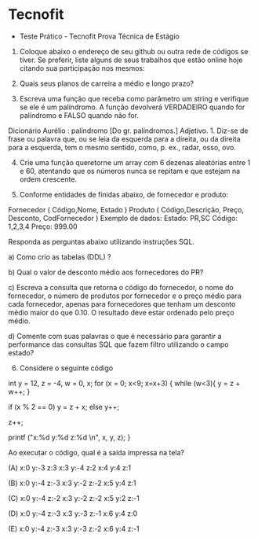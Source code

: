 # Tecnofit
- Teste Prático - Tecnofit
Prova Técnica de Estágio

1. Coloque abaixo o endereço de seu github ou outra rede de códigos se tiver. Se preferir, liste alguns de seus trabalhos que estão online hoje citando sua participação nos mesmos:


2. Quais seus planos de carreira a médio e longo prazo?

3. Escreva uma função que receba como parâmetro um string e verifique se ele é um palíndromo. A função devolverá VERDADEIRO quando for palíndromo e FALSO quando não for.

Dicionário Aurélio : palíndromo [Do gr. palíndromos.] Adjetivo. 1. Diz-se de frase ou palavra que, ou se leia da esquerda para a direita, ou da direita para a esquerda, tem o mesmo sentido, como, p. ex., radar, osso, ovo.

4. Crie uma função queretorne um array com 6 dezenas aleatórias entre 1 e 60, atentando que os números nunca se repitam e que estejam na ordem crescente.

5. Conforme entidades de
finidas abaixo, de fornecedor e produto:

Fornecedor ( Código,Nome, Estado )
Produto ( Código,Descrição, Preço, Desconto, CodFornecedor )
Exemplo de dados: Estado: PR,SC Código: 1,2,3,4 Preço: 999.00

Responda as perguntas abaixo utilizando instruções SQL.


a) Como crio as tabelas (DDL) ? 


b) Qual o valor de desconto médio aos fornecedores do PR? 


c) Escreva a consulta que retorna o código do fornecedor, o nome do fornecedor, o número de produtos por fornecedor e o preço médio para cada fornecedor, apenas para fornecedores que tenham um desconto médio maior do que 0.10. O resultado deve estar ordenado pelo preço médio.


d) Comente com suas palavras o que é necessário para garantir a performance das consultas SQL que fazem filtro utilizando o campo estado?

6. Considere o seguinte código

int y = 12, z = -4, w = 0, x;
for (x = 0; x<9; x=x+3)
{
 while (w<3){
    y = z + w++;
 }

 if (x % 2 == 0)
   y = z + x;
 else
   y++;

 z++;

 printf ("x:%d y:%d z:%d \n", x, y, z);
}

Ao executar o código, qual é a saída impressa na tela?

(A) x:0 y:-3 z:3
  x:3 y:-4 z:2
  x:4 y:4 z:1

(B) x:0 y:-4 z:-3
  x:3 y:-2 z:-2
  x:5 y:4 z:1

(C) x:0 y:-4 z:-2
  x:3 y:-2 z:-2
  x:5 y:2 z:-1

(D) x:0 y:-4 z:-3
  x:3 y:-3 z:-1
  x:6 y:4 z:0

(E) x:0 y:-4 z:-3
  x:3 y:-3 z:-2
  x:6 y:4 z:-1



